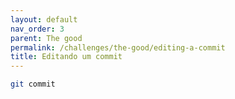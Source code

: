 ```yaml
---
layout: default
nav_order: 3
parent: The good
permalink: /challenges/the-good/editing-a-commit
title: Editando um commit
---
```


```sh
git commit
```
